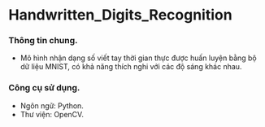 # Handwritten_Digits_Recognition
### Thông tin chung.
- Mô hình nhận dạng số viết tay thời gian thực được huấn luyện bằng bộ dữ liệu MNIST, có khả năng thích nghi với các độ sáng khác nhau.
### Công cụ sử dụng.
- Ngôn ngữ: Python.
- Thư viện: OpenCV.
